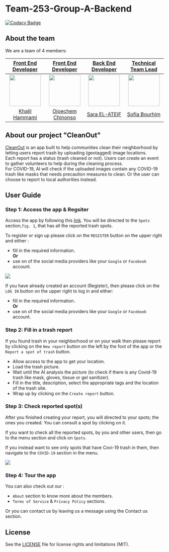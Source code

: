 # Team-253-Group-A-Backend

[![Codacy Badge](https://api.codacy.com/project/badge/Grade/8ba8b336227345f490088789142864bd)](https://app.codacy.com/gh/BuildForSDGCohort2/Team-253-Group-A-Backend?utm_source=github.com&utm_medium=referral&utm_content=BuildForSDGCohort2/Team-253-Group-A-Backend&utm_campaign=Badge_Grade_Dashboard)

## About the team

We are a team of 4 members: 

|[Front End Developer](https://github.com/BuildForSDGCohort2/Team-253-Group-A-Frontend)|[Front End Developer](https://github.com/BuildForSDGCohort2/Team-253-Group-A-Frontend)| [Back End Developer](https://github.com/BuildForSDGCohort2/Team-253-Group-A-Backend)|[Technical Team Lead](https://github.com/BuildForSDGCohort2/Team-253-Group-A-Backend)|
|:-------------------------:|:-------------------------:|:-------------------------:|:-------------------------:|
|<img src="https://avatars1.githubusercontent.com/u/297917?s=460&v=4" width="100px" height="100px"> |  <img src="https://avatars2.githubusercontent.com/u/46009285?s=460&v=4" width="100px" height="100px"> | <img src="https://avatars2.githubusercontent.com/u/27445092?s=460&u=349cffccfccda38293e4aab20868a77b60079274&v=4" width="100px" height="100px"> | <img src="https://avatars1.githubusercontent.com/u/45902355?s=460&u=ffbc0cc593f575d67140e4197eec449a412a08c9v=4" width="100px" height="100px">|
|[Khalil Hammami](https://github.com/khammami)| [Ojoechem Chinonso](https://github.com/ChinonsoIg) | [Sara EL-ATEIF](https://github.com/elateifsara)| [Sofia Bourhim](https://github.com/SofiaBee-W) |

## About our project "CleanOut"

[CleanOut](https://awesome-jang-7f1fc2.netlify.app/) is an app built to help communities clean their neighborhood by letting users report trash by uploading (geotagged) image locations.  
Each report has a status (trash cleaned or not). Users can create an event to gather volunteers to help during the cleaning process.  
For COVID-19, AI will check if the uploaded images contain any COVID-19 trash like masks that needs precaution measures to clean. Or the user can choose to report to local authorities instead.

## User Guide

### Step 1: Access the app & Regsiter

Access the app by following this [link](https://awesome-jang-7f1fc2.netlify.app/).
You will be directed to the `Spots` section,`fig. 1`, that has all the reported trash spots.

To register or sign up please click on the `REGISTER` button on the upper right and either :  

- fill in the required information.        
  **Or**
- use on of the social media providers like your `Google` or `Facebook` account.   

<img src="assets/1.gif">

If you have already created an account (Register), then please click on the `LOG IN` button on the upper right to log in and either:  

- fill in the required information.    
  **Or**  
- use on of the social media providers like your `Google` or `Facebook` account.    

### Step 2: Fill in a trash report

If you found trash in your neighborhood or on your walk then please report by clicking on the `New report` button on the left by the foot of the app or the `Report a spot of trash` button.  

- Allow access to the app to get your location.   
- Load the trash picture.   
- Wait until the AI analysis the picture (to check if there is any Covid-19 trash like mask, gloves, tissue or gel sanitizer).   
- Fill in the title, description, select the appropriate tags and the location of the trash site.   
- Wrap up by clicking on the `Create report` button.   

### Step 3: Check reported spot(s)

After you finished creating your report, you will directed to your spots; the ones you created. You can consult a spot by clicking on it.  

If you want to check all the reported spots, by you and other users, then go to the menu section and click on `Spots`.  

If you instead want to see only spots that have Covi-19 trash in them, then navigate to the `COVID-19` section in the menu.  

<img src="assets/2.gif">

### Step 4: Tour the app

You can also check out our :  

- `About` section to know more about the members.    
- `Terms of Service` & `Privacy Policy` sections.    

Or you can contact us by leaving us a message using the Contact us section.

## License

See the [LICENSE](https://github.com/BuildForSDGCohort2/Team-253-Group-A-Frontend/blob/develop/LICENSE) file for license rights and limitations (MIT).
